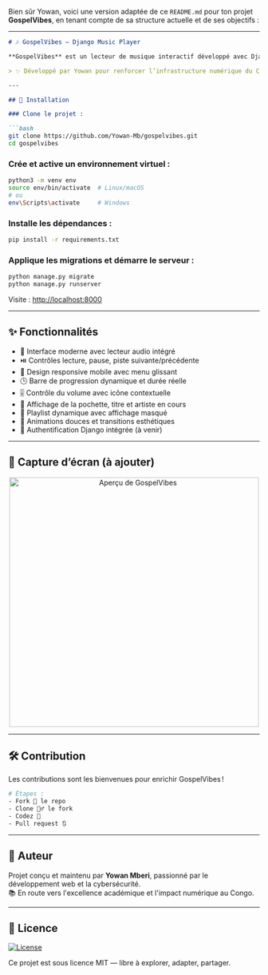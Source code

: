 Bien sûr Yowan, voici une version adaptée de ce `README.md` pour ton projet **GospelVibes**, en tenant compte de sa structure actuelle et de ses objectifs :

---

```markdown
# 🎶 GospelVibes – Django Music Player

**GospelVibes** est un lecteur de musique interactif développé avec Django, HTML/CSS, JavaScript et Font Awesome. Il permet aux utilisateurs de parcourir une playlist gospel, lire les morceaux avec des contrôles modernes (lecture, pause, suivant, précédent, volume), et d’interagir avec une interface responsive et animée compatible mobile.

> ✨ Développé par Yowan pour renforcer l’infrastructure numérique du Congo à travers des projets accessibles et pédagogiques.

---

## 🔧 Installation

### Clone le projet :

```bash
git clone https://github.com/Yowan-Mb/gospelvibes.git
cd gospelvibes
```

### Crée et active un environnement virtuel :

```bash
python3 -m venv env
source env/bin/activate  # Linux/macOS
# ou
env\Scripts\activate     # Windows
```

### Installe les dépendances :

```bash
pip install -r requirements.txt
```

### Applique les migrations et démarre le serveur :

```bash
python manage.py migrate
python manage.py runserver
```

Visite : [http://localhost:8000](http://localhost:8000)

---

## ✨ Fonctionnalités

- 🎵 Interface moderne avec lecteur audio intégré
- ⏯️ Contrôles lecture, pause, piste suivante/précédente
- 📱 Design responsive mobile avec menu glissant
- 🕒 Barre de progression dynamique et durée réelle
- 🎚️ Contrôle du volume avec icône contextuelle
- 🎼 Affichage de la pochette, titre et artiste en cours
- 📂 Playlist dynamique avec affichage masqué
- 🌙 Animations douces et transitions esthétiques
- 🔐 Authentification Django intégrée (à venir)

---

## 📱 Capture d’écran (à ajouter)

<p align="center">
  <img src="static/img/capture.png" alt="Aperçu de GospelVibes" width="500">
</p>

---

## 🛠 Contribution

Les contributions sont les bienvenues pour enrichir GospelVibes !

```bash
# Étapes :
- Fork 🍴 le repo
- Clone 👯‍♂️ le fork
- Codez 🔨
- Pull request 🔃
```

---

## 👤 Auteur

Projet conçu et maintenu par **Yowan Mberi**, passionné par le développement web et la cybersécurité.  
📚 En route vers l'excellence académique et l'impact numérique au Congo.

---

## 📝 Licence

[![License](https://img.shields.io/badge/license-MIT-blue.svg)](http://opensource.org/licenses/mit-license.php)

Ce projet est sous licence MIT — libre à explorer, adapter, partager.

```